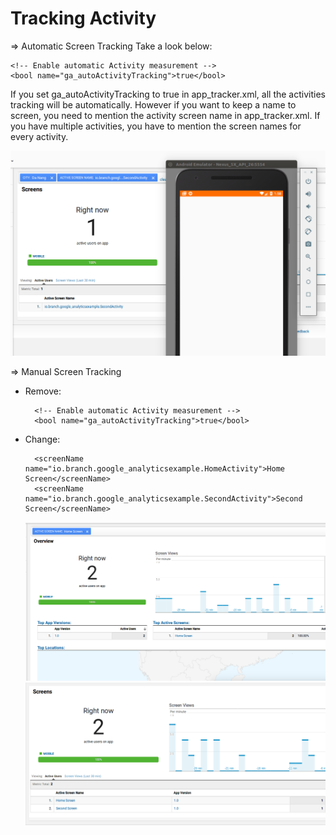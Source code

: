 # Tracking Activity

⇒ Automatic Screen Tracking
Take a look below:

    <!-- Enable automatic Activity measurement -->
    <bool name="ga_autoActivityTracking">true</bool>

If you set ga_autoActivityTracking to true in app_tracker.xml, all the activities tracking will be automatically. However if you want to keep a name to screen, you need to mention the activity screen name in app_tracker.xml.
If you have multiple activities, you have to mention the screen names for every activity.

 ![alt text](https://github.com/danisluis6/Google-Analytics/blob/explore_modules_activity/g1.png)

⇒ Manual Screen Tracking

* Remove:

        <!-- Enable automatic Activity measurement -->
        <bool name="ga_autoActivityTracking">true</bool>

* Change:

        <screenName name="io.branch.google_analyticsexample.HomeActivity">Home Screen</screenName>
        <screenName name="io.branch.google_analyticsexample.SecondActivity">Second Screen</screenName>

    ![alt text](https://github.com/danisluis6/Google-Analytics/blob/explore_modules_activity/g2.png)
    ![alt text](https://github.com/danisluis6/Google-Analytics/blob/explore_modules_activity/g3.png)

